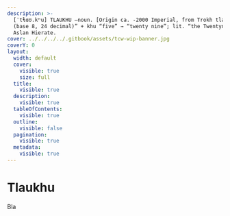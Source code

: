 ```yaml
---
description: >-
  [ˈtɬɑʊ.kʰu] TLAUKHU –noun. [Origin ca. -2000 Imperial, from Trokh tlau “thirty
  (base 8, 24 decimal)” + khu “five” → “twenty nine”; lit. “the Twentynines”].
  Aslan Hierate.
cover: ../../../../.gitbook/assets/tcw-wip-banner.jpg
coverY: 0
layout:
  width: default
  cover:
    visible: true
    size: full
  title:
    visible: true
  description:
    visible: true
  tableOfContents:
    visible: true
  outline:
    visible: false
  pagination:
    visible: true
  metadata:
    visible: true
---
```


# Tlaukhu

Bla

